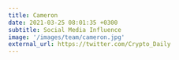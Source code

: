 ```yaml
---
title: Cameron
date: 2021-03-25 08:01:35 +0300
subtitle: Social Media Influence
image: '/images/team/cameron.jpg'
external_url: https://twitter.com/Crypto_Daily
---
```

